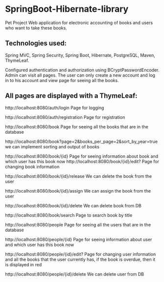 # SpringBoot-Hibernate-library
Pet Project
Web application for electronic accounting of books and users who want to take these books.
## Technologies used:
Spring MVC, Spring Security, Spring Boot, Hibernate,
PostgreSQL, Maven, ThymeLeaf.

Configured authentication and authorization using BCryptPasswordEncoder. Admin can visit all pages.
The user can only create a new account and log in to his account and view page for seeing all the books.
## All pages are displayed with a ThymeLeaf:
  http://localhost:8080/auth/login    Page for logging
  
  http://localhost:8080/auth/registration   Page for registration
  
  http://localhost:8080/book         Page for seeing all the books that are in the database
  
  http://localhost:8080/book?page=2&books_per_page=2&sort_by_year=true   we can implement sorting and output of books
  
  http://localhost:8080/book/{id}    Page for seeing information about book and which user has this book now
  http://localhost:8080/book/{id}/edit?   Page for changing book information
  
  http://localhost:8080/book/{id}/release   We can delete the book from the user
  
  http://localhost:8080/book/{id}/assign    We can assign the book from the user
  
  http://localhost:8080/book/{id}/delete    We can delete book from DB
  
  http://localhost:8080/book/search       Page to search book by title
  
  http://localhost:8080/people      Page for seeing all the users that are in the database
  
  http://localhost:8080/people/{id}    Page for seeing information about user and which user has this book now
  
  http://localhost:8080/people/{id}/edit?   Page for changing user information and all the books that the user currently has,
if the book is overdue, then it is displayed in red

  http://localhost:8080/people/{id}/delete    We can delete user from DB
